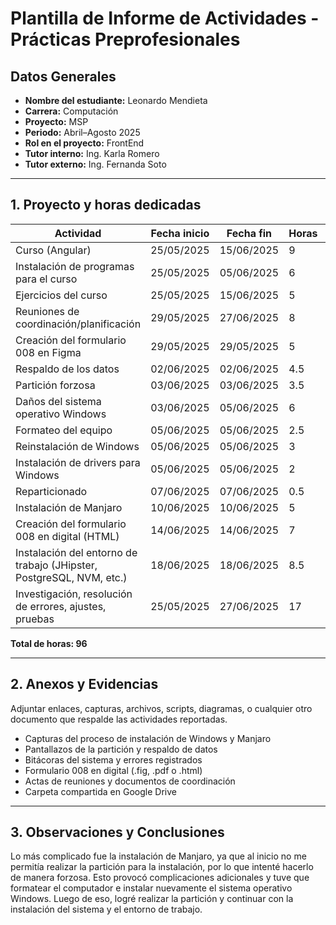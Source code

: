 # Plantilla de Informe de Actividades - Prácticas Preprofesionales

## Datos Generales

- **Nombre del estudiante:** Leonardo Mendieta
- **Carrera:** Computación
- **Proyecto:** MSP
- **Periodo:** Abril–Agosto 2025
- **Rol en el proyecto:** FrontEnd
- **Tutor interno:** Ing. Karla Romero
- **Tutor externo:** Ing. Fernanda Soto

---

## 1. Proyecto y horas dedicadas

| **Actividad**                                | **Fecha inicio** | **Fecha fin** | **Horas** | **Evidencia/Referencia**               |
|---------------------------------------------|------------------|---------------|-----------|----------------------------------------|
| Curso (Angular)                             | 25/05/2025       | 15/06/2025    | 9         |            							  |
| Instalación de programas para el curso      | 25/05/2025       | 05/06/2025    | 6         | Capturas, terminal, instaladores       |
| Ejercicios del curso                        | 25/05/2025       | 15/06/2025    | 5         | https://github.com/andres726127/Practicas_1.2      |
| Reuniones de coordinación/planificación     | 29/05/2025       | 27/06/2025    | 8         | 							              |
| Creación del formulario 008 en Figma        | 29/05/2025       | 29/05/2025    | 5         | [Imagen]								  |
| Respaldo de los datos                       | 02/06/2025       | 02/06/2025    | 4.5       | 							              |
| Partición forzosa                           | 03/06/2025       | 03/06/2025    | 3.5       | Capturas, consola de particionado      |
| Daños del sistema operativo Windows         | 03/06/2025       | 05/06/2025    | 6         | Bitácora de errores, logs              |
| Formateo del equipo                         | 05/06/2025       | 05/06/2025    | 2.5       | Captura de proceso de formateo         |
| Reinstalación de Windows                    | 05/06/2025       | 05/06/2025    | 3         | Capturas, ISO utilizada                |
| Instalación de drivers para Windows         | 05/06/2025       | 05/06/2025    | 2         | Panel de control, capturas             |
| Reparticionado                              | 07/06/2025       | 07/06/2025    | 0.5       | Pantallazo de partición                |
| Instalación de Manjaro                      | 10/06/2025       | 10/06/2025    | 5         | Capturas, logs, entorno Manjaro        |
| Creación del formulario 008 en digital (HTML)| 14/06/2025      | 14/06/2025    | 7         | Captura del formulario, diseño UI      |
| Instalación del entorno de trabajo (JHipster, PostgreSQL, NVM, etc.) | 18/06/2025 | 18/06/2025 | 8.5 | Lista de paquetes, configuraciones     |
| Investigación, resolución de errores, ajustes, pruebas | 25/05/2025 | 27/06/2025 | 17 | Historial de comandos, búsquedas, notas |

**Total de horas: 96**


---

## 2. Anexos y Evidencias

Adjuntar enlaces, capturas, archivos, scripts, diagramas, o cualquier otro documento que respalde las actividades reportadas.

- Capturas del proceso de instalación de Windows y Manjaro  
- Pantallazos de la partición y respaldo de datos  
- Bitácoras del sistema y errores registrados  
- Formulario 008 en digital (.fig, .pdf o .html)  
- Actas de reuniones y documentos de coordinación  
- Carpeta compartida en Google Drive

---

## 3. Observaciones y Conclusiones

Lo más complicado fue la instalación de Manjaro, ya que al inicio no me permitía realizar la partición para la instalación, por lo que intenté hacerlo de manera forzosa. Esto provocó complicaciones adicionales y tuve que formatear el computador e instalar nuevamente el sistema operativo Windows. Luego de eso, logré realizar la partición y continuar con la instalación del sistema y el entorno de trabajo.
